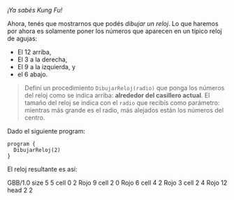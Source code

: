 _¡Ya sabés Kung Fu!_

Ahora, tenés que mostrarnos que podés _dibujar un reloj_. Lo que haremos por ahora es solamente poner los números que aparecen en un típico reloj de agujas: 

* El 12 arriba,
* El 3 a la derecha,
* El 9 a la izquierda, y
* el 6 abajo.

> Definí un procedimiento `DibujarReloj(radio)` que ponga los números del reloj como se indica arriba: **alrededor del casillero actual**. El tamaño del reloj se indica con el `radio` que recibís como parámetro: mientras más grande es el radio, más alejados están los números del centro.

Dado el siguiente program:

```gobstones
program {
  DibujarReloj(2)
}
```

El reloj resultante es así:

<gs-board>
  GBB/1.0
    size 5 5
    cell 0 2 Rojo 9 
    cell 2 0 Rojo 6 
    cell 4 2 Rojo 3 
    cell 2 4 Rojo 12 
    head 2 2
</gs-board>
